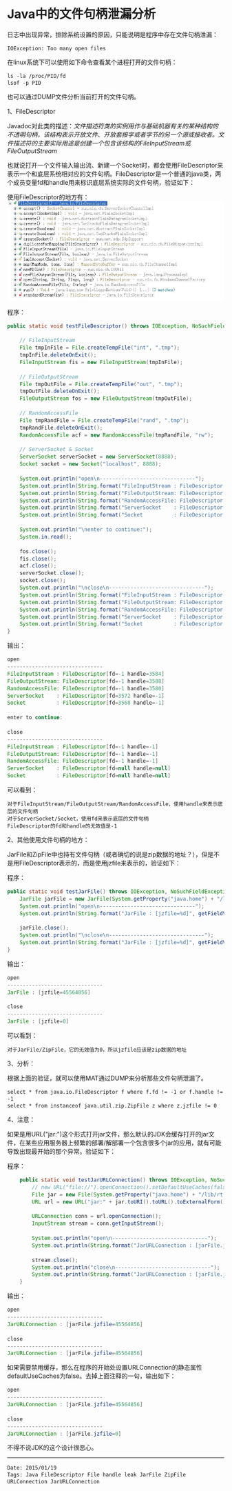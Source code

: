 # Java中的文件句柄泄漏分析 #

日志中出现异常，排除系统设置的原因，只能说明是程序中存在文件句柄泄漏：

    IOException: Too many open files

在linux系统下可以使用如下命令查看某个进程打开的文件句柄：

    ls -la /proc/PID/fd
    lsof -p PID

也可以通过DUMP文件分析当前打开的文件句柄。

1、FileDescriptor

Javadoc对此类的描述：*文件描述符类的实例用作与基础机器有关的某种结构的不透明句柄，该结构表示开放文件、开放套接字或者字节的另一个源或接收者。文件描述符的主要实际用途是创建一个包含该结构的FileInputStream或FileOutputStream*

也就说打开一个文件输入输出流、新建一个Socket时，都会使用FileDescriptor来表示一个和底层系统相对应的文件句柄。FileDescriptor是一个普通的java类，两个成员变量fd和handle用来标识底层系统实际的文件句柄，验证如下：

使用FileDescriptor的地方有：
![FileDescriptor](images/FileDescriptor-ref.JPG "FileDescriptor")

程序：
```java
public static void testFileDescriptor() throws IOException, NoSuchFieldException, SecurityException, IllegalArgumentException, IllegalAccessException {

    // FileInputStream
    File tmpInFile = File.createTempFile("int", ".tmp");
    tmpInFile.deleteOnExit();
    FileInputStream fis = new FileInputStream(tmpInFile);

    // FileOutputStream
    File tmpOutFile = File.createTempFile("out", ".tmp");
    tmpOutFile.deleteOnExit();
    FileOutputStream fos = new FileOutputStream(tmpOutFile);

    // RandomAccessFile
    File tmpRandFile = File.createTempFile("rand", ".tmp");
    tmpRandFile.deleteOnExit();
    RandomAccessFile acf = new RandomAccessFile(tmpRandFile, "rw");

    // ServerSocket & Socket
    ServerSocket serverSocket = new ServerSocket(8888);
    Socket socket = new Socket("localhost", 8888);

    System.out.println("open\n-------------------------------");
    System.out.println(String.format("FileInputStream : FileDescriptor[fd=%d handle=%d]", getFieldVal(fis, "fd", "fd"), getFieldVal(fis, "fd", "handle")));
    System.out.println(String.format("FileOutputStream: FileDescriptor[fd=%d handle=%d]", getFieldVal(fos, "fd", "fd"), getFieldVal(fos, "fd", "handle")));
    System.out.println(String.format("RandomAccessFile: FileDescriptor[fd=%d handle=%d]", getFieldVal(acf, "fd", "fd"), getFieldVal(acf, "fd", "handle")));
    System.out.println(String.format("ServerSocket    : FileDescriptor[fd=%d handle=%d]", getFieldVal(serverSocket, "impl", "fd", "fd"), getFieldVal(serverSocket, "impl", "fd", "handle")));
    System.out.println(String.format("Socket          : FileDescriptor[fd=%d handle=%d]", getFieldVal(socket, "impl", "fd", "fd"), getFieldVal(socket, "impl", "fd", "handle")));

    System.out.println("\nenter to continue:");
    System.in.read();

    fos.close();
    fis.close();
    acf.close();
    serverSocket.close();
    socket.close();
    System.out.println("\nclose\n-------------------------------");
    System.out.println(String.format("FileInputStream : FileDescriptor[fd=%d handle=%d]", getFieldVal(fis, "fd", "fd"), getFieldVal(fis, "fd", "handle")));
    System.out.println(String.format("FileOutputStream: FileDescriptor[fd=%d handle=%d]", getFieldVal(fos, "fd", "fd"), getFieldVal(fos, "fd", "handle")));
    System.out.println(String.format("RandomAccessFile: FileDescriptor[fd=%d handle=%d]", getFieldVal(acf, "fd", "fd"), getFieldVal(acf, "fd", "handle")));
    System.out.println(String.format("ServerSocket    : FileDescriptor[fd=%d handle=%d]", getFieldVal(serverSocket, "impl", "fd", "fd"), getFieldVal(serverSocket, "impl", "fd", "handle")));
    System.out.println(String.format("Socket          : FileDescriptor[fd=%d handle=%d]", getFieldVal(socket, "impl", "fd", "fd"), getFieldVal(socket, "impl", "fd", "handle")));
}
```

输出：
```java
open
-------------------------------
FileInputStream : FileDescriptor[fd=-1 handle=3584]
FileOutputStream: FileDescriptor[fd=-1 handle=3588]
RandomAccessFile: FileDescriptor[fd=-1 handle=3580]
ServerSocket    : FileDescriptor[fd=3572 handle=-1]
Socket          : FileDescriptor[fd=3568 handle=-1]

enter to continue:

close
-------------------------------
FileInputStream : FileDescriptor[fd=-1 handle=-1]
FileOutputStream: FileDescriptor[fd=-1 handle=-1]
RandomAccessFile: FileDescriptor[fd=-1 handle=-1]
ServerSocket    : FileDescriptor[fd=null handle=null]
Socket          : FileDescriptor[fd=null handle=null]
```

可以看到：

    对于FileInputStream/FileOutputStream/RandomAccessFile，使用handle来表示底层的文件句柄
    对于ServerSocket/Socket，使用fd来表示底层的文件句柄
    FileDescriptor的fd和handle的无效值是-1

2、其他使用文件句柄的地方：

JarFile和ZipFile中也持有文件句柄（或者确切的说是zip数据的地址？），但是不是用FileDescriptor表示的，而是使用jzfile来表示的，验证如下：

程序：
```java
public static void testJarFile() throws IOException, NoSuchFieldException, SecurityException, IllegalArgumentException, IllegalAccessException {
    JarFile jarFile = new JarFile(System.getProperty("java.home") + "/lib/rt.jar");
    System.out.println("open\n-------------------------------");
    System.out.println(String.format("JarFile : [jzfile=%d]", getFieldVal(jarFile, "jzfile")));
    
    jarFile.close();
    System.out.println("\nclose\n-------------------------------");
    System.out.println(String.format("JarFile : [jzfile=%d]", getFieldVal(jarFile, "jzfile")));
}
```

输出：
```java
open
-------------------------------
JarFile : [jzfile=45564856]

close
-------------------------------
JarFile : [jzfile=0]
```

可以看到：

    对于JarFile/ZipFile，它的无效值为0，所以jzfile应该是zip数据的地址

3、分析：

根据上面的验证，就可以使用MAT通过DUMP来分析那些文件句柄泄漏了。
    
    select * from java.io.FileDescriptor f where f.fd != -1 or f.handle != -1
    select * from instanceof java.util.zip.ZipFile z where z.jzfile != 0

4、注意：

如果是用URL("jar:")这个形式打开jar文件，那么默认的JDK会缓存打开的jar文件，在某些应用服务器上频繁的部署/解部署一个包含很多个jar的应用，就有可能导致出现最开始的那个异常。验证如下：

程序：
```java
    public static void testJarURLConnection() throws IOException, NoSuchFieldException, SecurityException, IllegalArgumentException, IllegalAccessException {
        // new URL("file://").openConnection().setDefaultUseCaches(false);
        File jar = new File(System.getProperty("java.home") + "/lib/rt.jar");
        URL url = new URL("jar:" + jar.toURI().toURL().toExternalForm() + "!/java/lang/String.class");

        URLConnection conn = url.openConnection();
        InputStream stream = conn.getInputStream();

        System.out.println("open\n-------------------------------");
        System.out.println(String.format("JarURLConnection : [jarFile.jzfile=%d]", getFieldVal(conn, "jarFile", "jzfile")));

        stream.close();
        System.out.println("close\n-------------------------------");
        System.out.println(String.format("JarURLConnection : [jarFile.jzfile=%d]", getFieldVal(conn, "jarFile", "jzfile")));
    }
```

输出：
```java
open
-------------------------------
JarURLConnection : [jarFile.jzfile=45564856]

close
-------------------------------
JarURLConnection : [jarFile.jzfile=45564856]
```

如果需要禁用缓存，那么在程序的开始处设置URLConnection的静态属性defaultUseCaches为false。去掉上面注释的一句，输出如下：
```java
open
-------------------------------
JarURLConnection : [jarFile.jzfile=45564856]

close
-------------------------------
JarURLConnection : [jarFile.jzfile=0]
```
不得不说JDK的这个设计很恶心。

-----------------
    Date: 2015/01/19
    Tags: Java FileDescriptor File handle leak JarFile ZipFile URLConnection JarURLConnection
